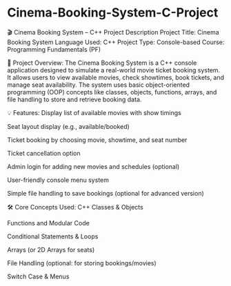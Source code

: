# Cinema-Booking-System-C-Project

🎬 Cinema Booking System – C++ Project Description
Project Title: Cinema Booking System
Language Used: C++
Project Type: Console-based
Course: Programming Fundamentals (PF)

📌 Project Overview:
The Cinema Booking System is a C++ console application designed to simulate a real-world movie ticket booking system. It allows users to view available movies, check showtimes, book tickets, and manage seat availability. The system uses basic object-oriented programming (OOP) concepts like classes, objects, functions, arrays, and file handling to store and retrieve booking data.

💡 Features:
Display list of available movies with show timings

Seat layout display (e.g., available/booked)

Ticket booking by choosing movie, showtime, and seat number

Ticket cancellation option

Admin login for adding new movies and schedules (optional)

User-friendly console menu system

Simple file handling to save bookings (optional for advanced version)

🛠️ Core Concepts Used:
C++ Classes & Objects

Functions and Modular Code

Conditional Statements & Loops

Arrays (or 2D Arrays for seats)

File Handling (optional: for storing bookings/movies)

Switch Case & Menus

